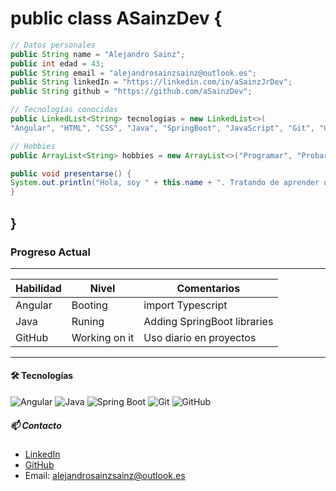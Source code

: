 # public class ASainzDev {

```java
// Datos personales
public String name = "Alejandro Sainz";
public int edad = 43;
public String email = "alejandrosainzsainz@outlook.es";
public String linkedIn = "https://linkedin.com/in/aSainzJrDev";
public String github = "https://github.com/aSainzDev";

// Tecnologías conocidas
public LinkedList<String> tecnologias = new LinkedList<>(
"Angular", "HTML", "CSS", "Java", "SpringBoot", "JavaScript", "Git", "GitHub");

// Hobbies
public ArrayList<String> hobbies = new ArrayList<>("Programar", "Probar ideas nuevas", "Colaborar en Open Source");

public void presentarse() {
System.out.println("Hola, soy " + this.name + ". Tratando de aprender un poco más cada día.");
}

```
## }

### Progreso Actual
---

| **Habilidad**   | **Nivel**      | **Comentarios**             |
| --------------  | -------------- | --------------------------- |
| Angular         | Booting        | import Typescript            |
| Java            | Runing         | Adding SpringBoot libraries  |
| GitHub          | Working on it  | Uso diario en proyectos      |

---

#### 🛠️ Tecnologías

![Angular](https://img.shields.io/badge/-Angular-DD0031?style=for-the-badge&logo=angular&logoColor=white)
![Java](https://img.shields.io/badge/-Java-007396?style=for-the-badge&logo=java&logoColor=white)
![Spring Boot](https://img.shields.io/badge/-SpringBoot-6DB33F?style=for-the-badge&logo=spring&logoColor=white)
![Git](https://img.shields.io/badge/-Git-F05032?style=for-the-badge&logo=git&logoColor=white)
![GitHub](https://img.shields.io/badge/-GitHub-181717?style=for-the-badge&logo=github&logoColor=white)

##### 📫 Contacto

- [LinkedIn](https://linkedin.com/in/aSainzJrDev)
- [GitHub](https://github.com/aSainzDev)
- Email: alejandrosainzsainz@outlook.es
